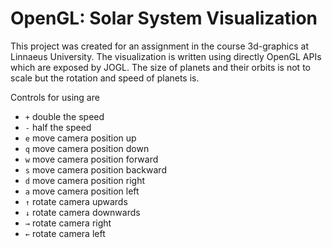 # OpenGL: Solar System Visualization

This project was created for an assignment in the course 3d-graphics at Linnaeus University. The visualization is written using directly OpenGL APIs which are exposed by JOGL.
The size of planets and their orbits is not to scale but the rotation and speed of planets is.

Controls for using are

* ``+`` double the speed
* ``-`` half the speed
* ``e`` move camera position up
* ``q`` move camera position down
* ``w`` move camera position forward
* ``s`` move camera position backward
* ``d`` move camera position right
* ``a`` move camera position left
* ``↑`` rotate camera upwards
* ``↓`` rotate camera downwards
* ``→`` rotate camera right
* ``←`` rotate camera left

   

